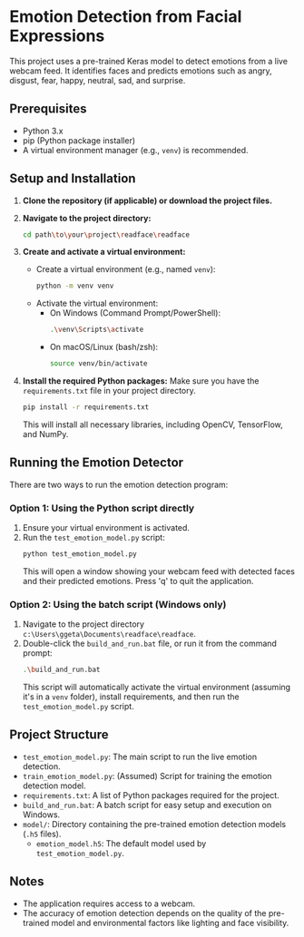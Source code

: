 # Emotion Detection from Facial Expressions

This project uses a pre-trained Keras model to detect emotions from a live webcam feed. It identifies faces and predicts emotions such as angry, disgust, fear, happy, neutral, sad, and surprise.

## Prerequisites

*   Python 3.x
*   pip (Python package installer)
*   A virtual environment manager (e.g., `venv`) is recommended.

## Setup and Installation

1.  **Clone the repository (if applicable) or download the project files.**

2.  **Navigate to the project directory:**
    ```bash
    cd path\to\your\project\readface\readface
    ```

3.  **Create and activate a virtual environment:**
    *   Create a virtual environment (e.g., named `venv`):
        ```bash
        python -m venv venv
        ```
    *   Activate the virtual environment:
        *   On Windows (Command Prompt/PowerShell):
            ```bash
            .\venv\Scripts\activate
            ```
        *   On macOS/Linux (bash/zsh):
            ```bash
            source venv/bin/activate
            ```

4.  **Install the required Python packages:**
    Make sure you have the `requirements.txt` file in your project directory.
    ```bash
    pip install -r requirements.txt
    ```
    This will install all necessary libraries, including OpenCV, TensorFlow, and NumPy.

## Running the Emotion Detector

There are two ways to run the emotion detection program:

### Option 1: Using the Python script directly

1.  Ensure your virtual environment is activated.
2.  Run the `test_emotion_model.py` script:
    ```bash
    python test_emotion_model.py
    ```
    This will open a window showing your webcam feed with detected faces and their predicted emotions. Press 'q' to quit the application.

### Option 2: Using the batch script (Windows only)

1.  Navigate to the project directory `c:\Users\ggeta\Documents\readface\readface`.
2.  Double-click the `build_and_run.bat` file, or run it from the command prompt:
    ```bash
    .\build_and_run.bat
    ```
    This script will automatically activate the virtual environment (assuming it's in a `venv` folder), install requirements, and then run the `test_emotion_model.py` script.

## Project Structure

*   `test_emotion_model.py`: The main script to run the live emotion detection.
*   `train_emotion_model.py`: (Assumed) Script for training the emotion detection model.
*   `requirements.txt`: A list of Python packages required for the project.
*   `build_and_run.bat`: A batch script for easy setup and execution on Windows.
*   `model/`: Directory containing the pre-trained emotion detection models (`.h5` files).
    *   `emotion_model.h5`: The default model used by `test_emotion_model.py`.

## Notes

*   The application requires access to a webcam.
*   The accuracy of emotion detection depends on the quality of the pre-trained model and environmental factors like lighting and face visibility.
